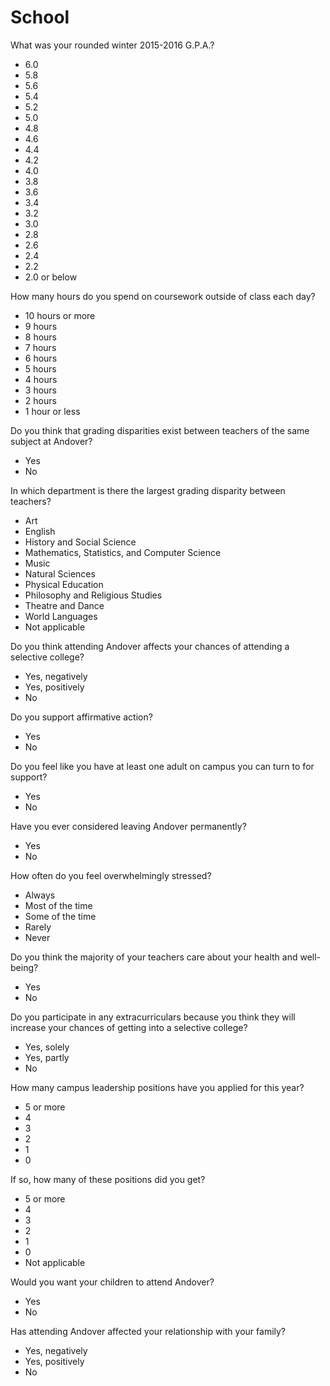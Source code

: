 # School

What was your rounded winter 2015-2016 G.P.A.?
  - 6.0
  - 5.8
  - 5.6
  - 5.4
  - 5.2
  - 5.0
  - 4.8
  - 4.6
  - 4.4
  - 4.2
  - 4.0
  - 3.8
  - 3.6
  - 3.4
  - 3.2
  - 3.0
  - 2.8
  - 2.6
  - 2.4
  - 2.2
  - 2.0 or below

How many hours do you spend on coursework outside of class each day?
  - 10 hours or more
  - 9 hours
  - 8 hours
  - 7 hours
  - 6 hours
  - 5 hours
  - 4 hours
  - 3 hours
  - 2 hours
  - 1 hour or less

Do you think that grading disparities exist between teachers of the same subject at Andover?
  - Yes
  - No

In which department is there the largest grading disparity between teachers?
  - Art
  - English
  - History and Social Science
  - Mathematics, Statistics, and Computer Science
  - Music
  - Natural Sciences
  - Physical Education
  - Philosophy and Religious Studies
  - Theatre and Dance
  - World Languages
  - Not applicable

Do you think attending Andover affects your chances of attending a selective college?
  - Yes, negatively
  - Yes, positively
  - No

Do you support affirmative action?
  - Yes
  - No

Do you feel like you have at least one adult on campus you can turn to for support?
  - Yes
  - No

Have you ever considered leaving Andover permanently?
  - Yes
  - No

How often do you feel overwhelmingly stressed?
  - Always
  - Most of the time
  - Some of the time
  - Rarely
  - Never

Do you think the majority of your teachers care about your health and well-being?
  - Yes
  - No

Do you participate in any extracurriculars because you think they will increase your chances of getting into a selective college?
  - Yes, solely
  - Yes, partly
  - No

How many campus leadership positions have you applied for this year?
  - 5 or more
  - 4
  - 3
  - 2
  - 1
  - 0


If so, how many of these positions did you get?
  - 5 or more
  - 4
  - 3
  - 2
  - 1
  - 0
  - Not applicable

Would you want your children to attend Andover?
  - Yes
  - No

Has attending Andover affected your relationship with your family?
  - Yes, negatively
  - Yes, positively
  - No

